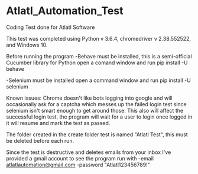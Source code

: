 # Atlatl_Automation_Test
Coding Test done for Atlatl Software

This test was completed using Python v 3.6.4, chromedriver v 2.38.552522, and Windows 10.

Before running the program
  -Behave must be installed, this is a semi-official Cucumber library for Python
   open a comand window and run pip install -U behave
   
  -Selenium must be installed
   open a command window and run pip install -U selenium
   
Known issues:
  Chrome doesn't like bots logging into google and will occasionally ask for a captcha which messes up the failed login test since selenium isn't smart enough to get around those. This also will affect the successful login test, the program will wait for a user to login once logged in it will resume and mark the test as passed.
  
  The folder created in the create folder test is named "Atlatl Test", this must be deleted before each run.
 
Since the test is destructive and deletes emails from your inbox I've provided a gmail account to see the program run with
-email atlatlautomation@gmail.com
-password "Atlatl123456789!"
  
  
